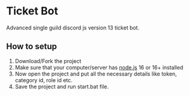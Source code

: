 # Ticket Bot
Advanced single guild discord js version 13 ticket bot.
## How to setup
1. Download/Fork the project
2. Make sure that your computer/server has [node.js](https://nodejs.org/en/) 16 or 16+ installed
3. Now open the project and put all the necessary details like token, category id, role id etc.
4. Save the project and run start.bat file.
